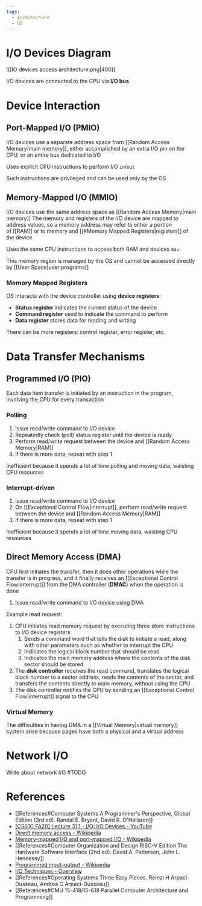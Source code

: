 ```yaml
---
tags:
  - Architecture
  - OS
---
```


# I/O Devices Diagram

![[IO devices access architecture.png|400]]

I/O devices are connected to the CPU via **I/O bus**

# Device Interaction

## Port-Mapped I/O (PMIO)

I/O devices use a separate address space from [[Random Access Memory|main memory]], either accomplished by an extra I/O pin on the CPU, or an entire bus dedicated to I/O

Uses explicit CPU instructions to perform I/O `in`/`out`

Such instructions are privileged and can be used only by the OS

## Memory-Mapped I/O (MMIO)

I/O devices use the same address space as [[Random Access Memory|main memory]]
The memory and registers of the I/O device are mapped to address values, so a memory address may refer to either a portion of [[RAM]] or to memory and [[#Memory Mapped Registers|registers]] of the device

Uses the same CPU instructions to access both RAM and devices `mov`

This memory region is managed by the OS and cannot be accessed directly by [[User Space|user programs]]

### Memory Mapped Registers

OS interacts with the device controller using **device registers**:

- **Status register** indicates the current status of the device
- **Command register** used to indicate the command to perform
- **Data register** stores data for reading and writing

There can be more registers: control register, error register, etc.

# Data Transfer Mechanisms

## Programmed I/O (PIO)

Each data item transfer is initiated by an instruction in the program, involving the CPU for every transaction

### Polling

1. Issue read/write command to I/O device
2. Repeatedly check (poll) status register until the device is ready
3. Perform read/write request between the device and [[Random Access Memory|RAM]]
4. If there is more data, repeat with step 1

Inefficient because it spends a lot of time polling and moving data, waisting CPU resources

### Interrupt-driven

1. Issue read/write command to I/O device
2. On [[Exceptional Control Flow|interrupt]], perform read/write request between the device and [[Random Access Memory|RAM]]
3. If there is more data, repeat with step 1

Inefficient because it spends a lot of time moving data, waisting CPU resources

## Direct Memory Access (DMA)

CPU first initiates the transfer, then it does other operations while the transfer is in progress, and it finally receives an [[Exceptional Control Flow|interrupt]] from the DMA controller (**DMAC**) when the operation is done

1. Issue read/write command to I/O device using DMA

Example read request:

1. CPU initiates read memory request by executing three store instructions to I/O device registers
	1. Sends a command word that tells the disk to initiate a read, along with other parameters such as whether to interrupt the CPU
	2. Indicates the logical block number that should be read
	3. Indicates the main memory address where the contents of the disk sector should be stored
2. The **disk controller** receives the read command, translates the logical block number to a sector address, reads the contents of the sector, and transfers the contents directly to main memory, without using the CPU
3. The disk controller notifies the CPU by sending an [[Exceptional Control Flow|interrupt]] signal to the CPU

### Virtual Memory

The difficulties in having DMA in a [[Virtual Memory|virtual memory]] system arise because pages have both a physical and a virtual address

# Network I/O

Write about network I/O #TODO

# References

- [[References#Computer Systems A Programmer's Perspective, Global Edition (3rd ed). Randal E. Bryant, David R. O'Hallaron]]
- [[CS61C FA20] Lecture 31.1 - I/O: I/O Devices - YouTube](https://youtu.be/RwF5xnx5Bxo?si=qyVQSOBNpLbJMoDT)
- [Direct memory access - Wikipedia](https://en.wikipedia.org/wiki/Direct_memory_access)
- [Memory-mapped I/O and port-mapped I/O - Wikipedia](https://en.wikipedia.org/wiki/Memory-mapped_I/O_and_port-mapped_I/O)
- [[References#Computer Organization and Design RISC-V Edition The Hardware Software Interface (2nd ed). David A. Patterson, John L. Hennessy]]
- [Programmed input–output - Wikipedia](https://en.wikipedia.org/wiki/Programmed_input–output)
- [I/O Techniques - Overview](http://inputoutput5822.weebly.com)
- [[References#Operating Systems Three Easy Pieces. Remzi H Arpaci-Dusseau, Andrea C Arpaci-Dusseau]]
- [[References#CMU 15-418/15-618 Parallel Computer Architecture and Programming]]
